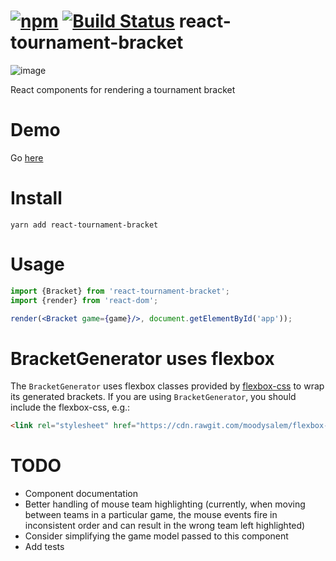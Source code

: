 # [![npm](https://img.shields.io/npm/v/react-tournament-bracket.svg)](https://www.npmjs.com/package/react-tournament-bracket) [![Build Status](https://travis-ci.org/moodysalem/react-tournament-bracket.svg?branch=master)](https://travis-ci.org/moodysalem/react-tournament-bracket) react-tournament-bracket
![image](http://i.imgur.com/l02SBUl.png "Example Image")

React components for rendering a tournament bracket

# Demo
Go [here](https://moodysalem.com/react-tournament-bracket/)

# Install
```
yarn add react-tournament-bracket 
```

# Usage
```jsx
import {Bracket} from 'react-tournament-bracket';
import {render} from 'react-dom';

render(<Bracket game={game}/>, document.getElementById('app'));
```

# BracketGenerator uses flexbox
The `BracketGenerator` uses flexbox classes provided by [flexbox-css](https://github.com/moodysalem/flexbox-css) to wrap its generated brackets. If you are using `BracketGenerator`, you should include the flexbox-css, e.g.:

```html
<link rel="stylesheet" href="https://cdn.rawgit.com/moodysalem/flexbox-css/e5a121cb493c0452509708a9fb0524c671f31b4e/dist/flexbox-css-min.css" integrity="sha384-W3cb5bRHJiWSSwBvBHgWXGH8SdPZU6tA7DAa0S0JHJdvRlBqeKWBya2Lu9zrUMXK" crossorigin="anonymous">
```

# TODO
* Component documentation
* Better handling of mouse team highlighting (currently, when moving between teams in a particular game, the mouse events fire in inconsistent order and can result in the wrong team left highlighted)
* Consider simplifying the game model passed to this component
* Add tests
